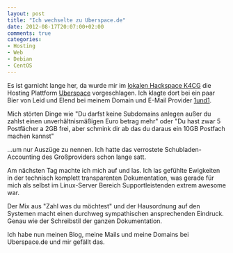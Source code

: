 ```yaml
---
layout: post
title: "Ich wechselte zu Uberspace.de"
date: 2012-08-17T20:07:00+02:00
comments: true
categories:
- Hosting
- Web
- Debian
- CentOS
---
```


Es ist garnicht lange her, da wurde mir im [lokalen Hackspace K4CG](http://k4cg.org)
die Hosting Plattform [Uberspace](https://uberspace.de) vorgeschlagen.
Ich klagte dort bei ein paar Bier von Leid und Elend bei meinem Domain und
E-Mail Provider [1und1](http://1und1.de).

Mich störten Dinge wie "Du darfst keine Subdomains anlegen außer du zahlst einen
unverhältnismäßigen Euro betrag mehr" oder "Du hast zwar 5 Postfächer a 2GB
frei, aber schmink dir ab das du daraus ein 10GB Postfach machen kannst"

...um nur Auszüge zu nennen. Ich hatte das verrostete Schubladen-Accounting
des Großproviders schon lange satt.

Am nächsten Tag machte ich mich auf und las. Ich las gefühlte Ewigkeiten in der
technisch komplett transparenten Dokumentation, was gerade für mich als
selbst im Linux-Server Bereich Supportleistenden extrem awesome war.

Der Mix aus "Zahl was du möchtest" und der Hausordnung auf den Systemen macht
einen durchweg sympathischen ansprechenden Eindruck. Genau wie der Schreibstil
der ganzen Dokumentation.

Ich habe nun meinen Blog, meine Mails und meine Domains bei Uberspace.de und mir gefällt das.
